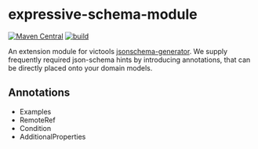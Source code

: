 # expressive-schema-module

[![Maven Central](https://img.shields.io/maven-central/v/io.github.axonivy/jsonschema-module-expressive-annotations.svg?label=Maven%20Central&logo=apachemaven)](https://central.sonatype.com/artifact/io.github.axonivy/jsonschema-module-expressive-annotations/)
[![build](https://github.com/axonivy/expressive-schema-module/actions/workflows/ci.yml/badge.svg)](https://github.com/axonivy/expressive-schema-module/actions/workflows/ci.yml)

An extension module for victools [jsonschema-generator](https://github.com/victools/jsonschema-generator). 
We supply frequently required json-schema hints by introducing annotations, that can be directly placed onto your domain models.

## Annotations
- Examples
- RemoteRef
- Condition
- AdditionalProperties

